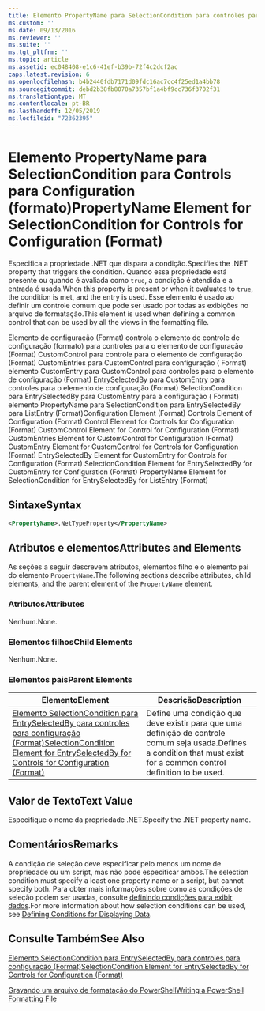 ```yaml
---
title: Elemento PropertyName para SelectionCondition para controles para configuração (formato) | Microsoft Docs
ms.custom: ''
ms.date: 09/13/2016
ms.reviewer: ''
ms.suite: ''
ms.tgt_pltfrm: ''
ms.topic: article
ms.assetid: ec048408-e1c6-41ef-b39b-72f4c2dcf2ac
caps.latest.revision: 6
ms.openlocfilehash: b4b2440fdb7171d09fdc16ac7cc4f25ed1a4bb78
ms.sourcegitcommit: debd2b38fb8070a7357bf1a4bf9cc736f3702f31
ms.translationtype: MT
ms.contentlocale: pt-BR
ms.lasthandoff: 12/05/2019
ms.locfileid: "72362395"
---
```

# <a name="propertyname-element-for-selectioncondition-for-controls-for-configuration-format"></a><span data-ttu-id="a3ff4-102">Elemento PropertyName para SelectionCondition para Controls para Configuration (formato)</span><span class="sxs-lookup"><span data-stu-id="a3ff4-102">PropertyName Element for SelectionCondition for Controls for Configuration (Format)</span></span>

<span data-ttu-id="a3ff4-103">Especifica a propriedade .NET que dispara a condição.</span><span class="sxs-lookup"><span data-stu-id="a3ff4-103">Specifies the .NET property that triggers the condition.</span></span> <span data-ttu-id="a3ff4-104">Quando essa propriedade está presente ou quando é avaliada como `true`, a condição é atendida e a entrada é usada.</span><span class="sxs-lookup"><span data-stu-id="a3ff4-104">When this property is present or when it evaluates to `true`, the condition is met, and the entry is used.</span></span> <span data-ttu-id="a3ff4-105">Esse elemento é usado ao definir um controle comum que pode ser usado por todas as exibições no arquivo de formatação.</span><span class="sxs-lookup"><span data-stu-id="a3ff4-105">This element is used when defining a common control that can be used by all the views in the formatting file.</span></span>

<span data-ttu-id="a3ff4-106">Elemento de configuração (Format) controla o elemento de controle de configuração (formato) para controles para o elemento de configuração (Format) CustomControl para controle para o elemento de configuração (Format) CustomEntries para CustomControl para configuração ( Format) elemento CustomEntry para CustomControl para controles para o elemento de configuração (Format) EntrySelectedBy para CustomEntry para controles para o elemento de configuração (Format) SelectionCondition para EntrySelectedBy para CustomEntry para a configuração ( Format) elemento PropertyName para SelectionCondition para EntrySelectedBy para ListEntry (Format)</span><span class="sxs-lookup"><span data-stu-id="a3ff4-106">Configuration Element (Format) Controls Element of Configuration (Format) Control Element for Controls for Configuration (Format) CustomControl Element for Control for Configuration (Format) CustomEntries Element for CustomControl for Configuration (Format) CustomEntry Element for CustomControl for Controls for Configuration (Format) EntrySelectedBy Element for CustomEntry for Controls for Configuration (Format) SelectionCondition Element for EntrySelectedBy for CustomEntry for Configuration (Format) PropertyName Element for SelectionCondition for EntrySelectedBy for ListEntry (Format)</span></span>

## <a name="syntax"></a><span data-ttu-id="a3ff4-107">Sintaxe</span><span class="sxs-lookup"><span data-stu-id="a3ff4-107">Syntax</span></span>

```xml
<PropertyName>.NetTypeProperty</PropertyName>
```

## <a name="attributes-and-elements"></a><span data-ttu-id="a3ff4-108">Atributos e elementos</span><span class="sxs-lookup"><span data-stu-id="a3ff4-108">Attributes and Elements</span></span>

<span data-ttu-id="a3ff4-109">As seções a seguir descrevem atributos, elementos filho e o elemento pai do elemento `PropertyName`.</span><span class="sxs-lookup"><span data-stu-id="a3ff4-109">The following sections describe attributes, child elements, and the parent element of the `PropertyName` element.</span></span>

### <a name="attributes"></a><span data-ttu-id="a3ff4-110">Atributos</span><span class="sxs-lookup"><span data-stu-id="a3ff4-110">Attributes</span></span>

<span data-ttu-id="a3ff4-111">Nenhum.</span><span class="sxs-lookup"><span data-stu-id="a3ff4-111">None.</span></span>

### <a name="child-elements"></a><span data-ttu-id="a3ff4-112">Elementos filhos</span><span class="sxs-lookup"><span data-stu-id="a3ff4-112">Child Elements</span></span>

<span data-ttu-id="a3ff4-113">Nenhum.</span><span class="sxs-lookup"><span data-stu-id="a3ff4-113">None.</span></span>

### <a name="parent-elements"></a><span data-ttu-id="a3ff4-114">Elementos pais</span><span class="sxs-lookup"><span data-stu-id="a3ff4-114">Parent Elements</span></span>

|<span data-ttu-id="a3ff4-115">Elemento</span><span class="sxs-lookup"><span data-stu-id="a3ff4-115">Element</span></span>|<span data-ttu-id="a3ff4-116">Descrição</span><span class="sxs-lookup"><span data-stu-id="a3ff4-116">Description</span></span>|
|-------------|-----------------|
|[<span data-ttu-id="a3ff4-117">Elemento SelectionCondition para EntrySelectedBy para controles para configuração (Format)</span><span class="sxs-lookup"><span data-stu-id="a3ff4-117">SelectionCondition Element for EntrySelectedBy for Controls for Configuration (Format)</span></span>](./selectioncondition-element-for-entryselectedby-for-controls-for-configuration-format.md)|<span data-ttu-id="a3ff4-118">Define uma condição que deve existir para que uma definição de controle comum seja usada.</span><span class="sxs-lookup"><span data-stu-id="a3ff4-118">Defines a condition that must exist for a common control definition to be used.</span></span>|

## <a name="text-value"></a><span data-ttu-id="a3ff4-119">Valor de Texto</span><span class="sxs-lookup"><span data-stu-id="a3ff4-119">Text Value</span></span>

<span data-ttu-id="a3ff4-120">Especifique o nome da propriedade .NET.</span><span class="sxs-lookup"><span data-stu-id="a3ff4-120">Specify the .NET property name.</span></span>

## <a name="remarks"></a><span data-ttu-id="a3ff4-121">Comentários</span><span class="sxs-lookup"><span data-stu-id="a3ff4-121">Remarks</span></span>

<span data-ttu-id="a3ff4-122">A condição de seleção deve especificar pelo menos um nome de propriedade ou um script, mas não pode especificar ambos.</span><span class="sxs-lookup"><span data-stu-id="a3ff4-122">The selection condition must specify a least one property name or a script, but cannot specify both.</span></span> <span data-ttu-id="a3ff4-123">Para obter mais informações sobre como as condições de seleção podem ser usadas, consulte [definindo condições para exibir dados](./defining-conditions-for-displaying-data.md).</span><span class="sxs-lookup"><span data-stu-id="a3ff4-123">For more information about how selection conditions can be used, see [Defining Conditions for Displaying Data](./defining-conditions-for-displaying-data.md).</span></span>

## <a name="see-also"></a><span data-ttu-id="a3ff4-124">Consulte Também</span><span class="sxs-lookup"><span data-stu-id="a3ff4-124">See Also</span></span>

[<span data-ttu-id="a3ff4-125">Elemento SelectionCondition para EntrySelectedBy para controles para configuração (Format)</span><span class="sxs-lookup"><span data-stu-id="a3ff4-125">SelectionCondition Element for EntrySelectedBy for Controls for Configuration (Format)</span></span>](./selectioncondition-element-for-entryselectedby-for-controls-for-configuration-format.md)

[<span data-ttu-id="a3ff4-126">Gravando um arquivo de formatação do PowerShell</span><span class="sxs-lookup"><span data-stu-id="a3ff4-126">Writing a PowerShell Formatting File</span></span>](./writing-a-powershell-formatting-file.md)
